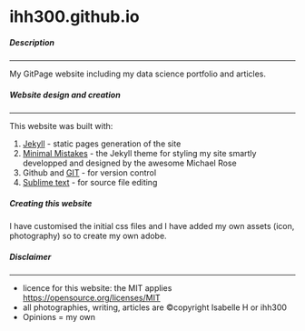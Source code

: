 # ihh300.github.io

##### Description
--------------------------

My GitPage website including my data science portfolio and articles.

##### Website design and creation
--------------------------

This website was built with:

1. [Jekyll](https://jekyllrb.com/) - static pages generation of the site 
2. [Minimal Mistakes](https://github.com/mmistakes)  - the Jekyll theme for styling my site smartly developped and designed by the awesome Michael Rose 
3. Github and [GIT](https://git-scm.com/) - for version control 
4. [Sublime text](https://www.sublimetext.com/) - for source file editing 

##### Creating this website

I have customised the initial css files and I have added my own assets (icon, photography) so to create my own adobe.

##### Disclaimer
--------------------------
* licence for this website: the MIT applies https://opensource.org/licenses/MIT
* all photographies, writing, articles are ©copyright Isabelle H or ihh300
* Opinions = my own 
